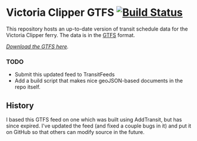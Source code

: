 # Victoria Clipper GTFS [![Build Status](https://travis-ci.org/zacs/victoriaclipper-gtfs.svg?branch=master)](https://travis-ci.org/zacs/victoriaclipper-gtfs)

This repository hosts an up-to-date version of transit schedule data for the Victoria Clipper ferry. The data is in the [GTFS](https://developers.google.com/transit/gtfs/) format.

*[Download the GTFS here](https://github.com/zacs/victoriaclipper-gtfs/releases/latest).*

### TODO

- Submit this updated feed to TransitFeeds
- Add a build script that makes nice geoJSON-based documents in the repo itself.

## History

I based this GTFS feed on one which was built using AddTransit, but has since expired. I've updated the feed (and fixed a couple bugs in it) and put it on GitHub so that others can modify source in the future.
